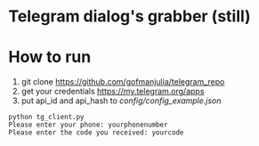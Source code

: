 # Telegram dialog's grabber (still)


# How to run
1. git clone https://github.com/gofmanjulia/telegram_repo
2. get your credentials https://my.telegram.org/apps
3. put api_id and api_hash to *config/config_example.json*

```
python tg_client.py 
Please enter your phone: yourphonenumber
Please enter the code you received: yourcode
```
  
